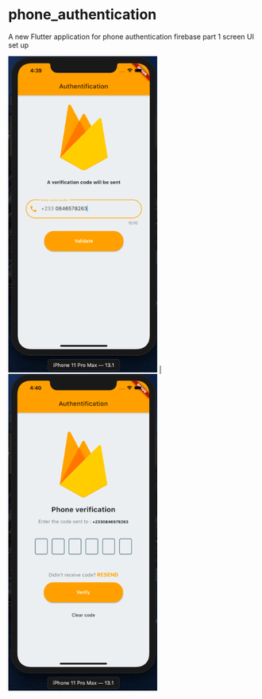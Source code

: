 # phone_authentication

A new Flutter application for phone authentication firebase part 1 screen UI set up

<img src="https://raw.githubusercontent.com/saizonou/Phone_Authentication/master/Screen%20Shot%202020-05-09%20at%204.39.29%20PM.png" width="300"> |
<img src="https://raw.githubusercontent.com/saizonou/Phone_Authentication/master/Screen%20Shot%202020-05-09%20at%204.40.08%20PM.png" width="300">
